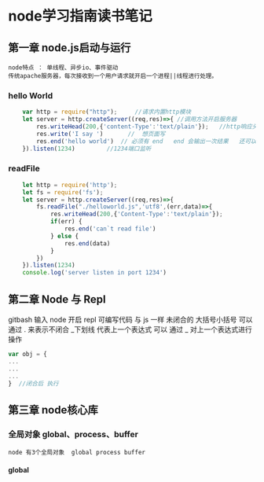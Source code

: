 # node学习指南读书笔记

## 第一章 node.js启动与运行

    node特点 ： 单线程、异步io、事件驱动
    传统apache服务器，每次接收到一个用户请求就开启一个进程||线程进行处理。

### hello World

```js
    var http = require("http");     //请求内置http模块
    let server = http.createServer((req,res)=>{ //调用方法开启服务器
        res.writeHead(200,{'content-Type':'text/plain'});   //http响应头  设置项客户端发送数据类型
        res.write('I say ')       //  想页面写
        res.end('hello world')  // 必须有 end   end 会输出一次结果   还可以传第二个参数  设置编码集(未找到应用实例) 
    }).listen(1234)         //1234端口监听
```
### readFile

```js
    let http = require('http');
    let fs = require('fs');
    let server = http.createServer((req,res)=>{
        fs.readFile("./helloworld.js",'utf8',(err,data)=>{
            res.writeHead(200,{'Content-Type':'text/plain'});
            if(err) {
                res.end('can`t read file')
            } else {
                res.end(data)
            }
        })
    }).listen(1234)
    console.log('server listen in port 1234')
```
## 第二章 Node 与 Repl

gitbash 输入 node  开启 repl
可编写代码  与 js 一样   未闭合的 大括号小括号   可以通过 . 来表示不闭合
_下划线  代表上一个表达式  可以 通过 _ 对上一个表达式进行操作

```js
var obj = {
...
...
...
}  //闭合后 执行
```

## 第三章 node核心库

### 全局对象 global、process、buffer

    node 有3个全局对象  global process buffer

#### global


